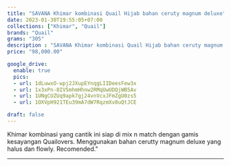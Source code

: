 ```yaml
---
title: "SAVANA Khimar kombinasi Quail Hijab bahan ceruty magnum deluxe"
date: 2023-01-30T19:55:05+07:00
collections: ["Khimar", "Quail"]
brands: "Quail"
grams: "305"
description : "SAVANA Khimar kombinasi Quail Hijab bahan ceruty magnum deluxe"
price: "98,000.00"

google_drive:
  enable: true
  pics:
  - url: 1dLuwxO-wpj2JXupEYnqgLIIDeesFew3x
  - url: 1x3xPn-8IV5mhmHhnw2RMqUwUDQjWB5Av
  - url: 1UNgCUZUq9apk7gj24vnVcxJFmZgU0zs5
  - url: 1OXVpH921TEu39mA7dW7RqzmXv8uQtJCE

draft: false
---
```


Khimar kombinasi yang cantik ini siap di mix n match dengan gamis kesayangan Quailovers. Menggunakan bahan cerutty magnum deluxe yang halus dan flowly. Recomended."

__________    
 
